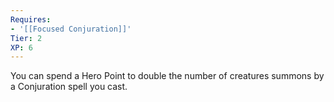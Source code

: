 ```yaml
---
Requires:
- '[[Focused Conjuration]]'
Tier: 2
XP: 6
---
```


You can spend a Hero Point to double the number of creatures summons by a Conjuration spell you cast.